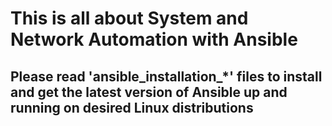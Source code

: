 # This is all about System and Network Automation with Ansible

## Please read 'ansible_installation_*' files to install and get the latest version of Ansible up and running on desired Linux distributions 
